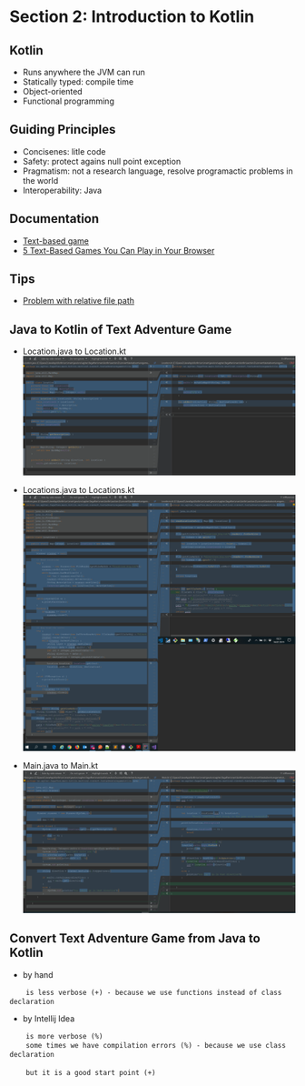 # Section 2: Introduction to Kotlin

## Kotlin 
- Runs anywhere the JVM can run
- Statically typed: compile time
- Object-oriented
- Functional programming

## Guiding Principles
- Concisenes: litle code
- Safety: protect agains null point exception
- Pragmatism: not a research language, resolve programactic problems in the world
- Interoperability: Java 

## Documentation
- [Text-based game](https://en.wikipedia.org/wiki/Text-based_game)
- [5 Text-Based Games You Can Play in Your Browser](https://www.makeuseof.com/tag/browser-text-based-games/)

## Tips 
- [Problem with relative file path](https://stackoverflow.com/questions/2860616/problem-with-relative-file-path)

## Java to Kotlin of Text Adventure Game
- Location.java to Location.kt
![Start Intellij Idea on Linux](https://github.com/pedalv/JavaApp/blob/master/Kotlin/Location-Java-to-Kotlin.PNG)

- Locations.java to Locations.kt
![Start Intellij Idea on Linux](https://github.com/pedalv/JavaApp/blob/master/Kotlin/Locations-Java-to-Kotlin.PNG)

- Main.java to Main.kt
![Start Intellij Idea on Linux](https://github.com/pedalv/JavaApp/blob/master/Kotlin/Main-Java-to-Kotlin.PNG)


## Convert Text Adventure Game from Java to Kotlin
- by hand

``` 
	is less verbose (+) - because we use functions instead of class declaration
```
- by Intellij Idea 

``` 
	is more verbose (%)
	some times we have compilation errors (%) - because we use class declaration
	
	but it is a good start point (+)
``` 
